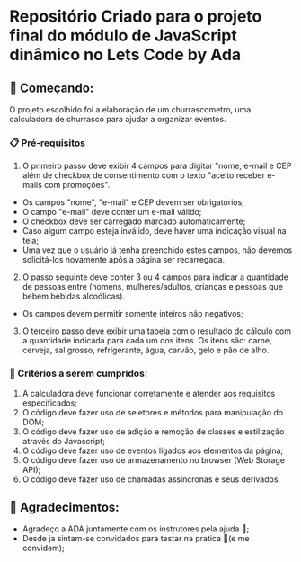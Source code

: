 # Repositório Criado para o projeto final do módulo de JavaScript dinâmico no Lets Code by Ada

## 🚀 Começando:
O projeto escolhido foi a elaboração de um churrascometro, uma calculadora de churrasco para ajudar a organizar eventos.

### 📋 Pré-requisitos

1. O primeiro passo deve exibir 4 campos para digitar "nome, e-mail e CEP além de checkbox de consentimento com o texto "aceito receber e-mails com promoções".
  - Os campos "nome", "e-mail" e CEP devem ser obrigatórios;
  - O campo "e-mail" deve conter um e-mail válido;
  - O checkbox deve ser carregado marcado automaticamente;
  - Caso algum campo esteja inválido, deve haver uma indicação visual na tela;
  - Uma vez que o usuário já tenha preenchido estes campos, não devemos solicitá-los novamente após a página ser recarregada.

2. O passo seguinte deve conter 3 ou 4 campos para indicar a quantidade de pessoas entre (homens, mulheres/adultos, crianças e pessoas que bebem bebidas alcoólicas).
  - Os campos devem permitir somente inteiros não negativos;

3. O terceiro passo deve exibir uma tabela com o resultado do cálculo com a quantidade indicada para cada um dos itens. Os itens são: carne, cerveja, sal grosso, refrigerante, água, carvão, gelo e pão de alho.


### 🔧 Critérios a serem cumpridos:

1. A calculadora deve funcionar corretamente e atender aos requisitos especificados;
2. O código deve fazer uso de seletores e métodos para manipulação do DOM;
3. O código deve fazer uso de adição e remoção de classes e estilização através do Javascript;
4. O código deve fazer uso de eventos ligados aos elementos da página;
5. O código deve fazer uso de armazenamento no browser (Web Storage API);
6. O código deve fazer uso de chamadas assíncronas e seus derivados.


## 🎁 Agradecimentos:

* Agradeço a ADA juntamente com os instrutores pela ajuda 📢;
* Desde ja sintam-se convidados para testar na pratica 🍺(e me convidem);

